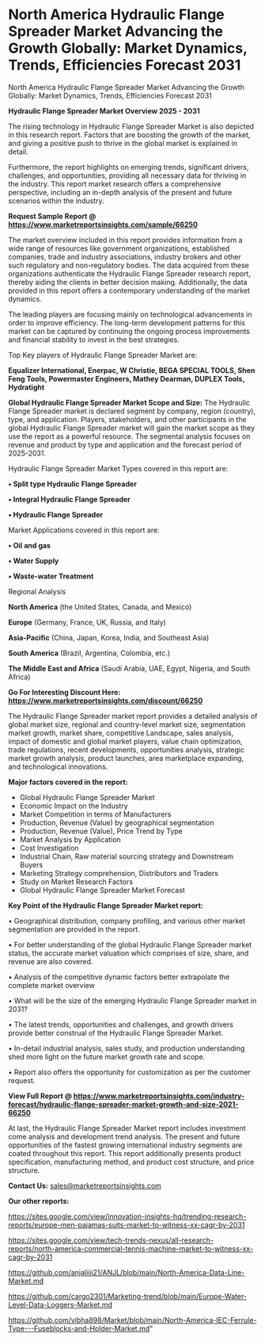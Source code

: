 # North America Hydraulic Flange Spreader Market Advancing the Growth Globally: Market Dynamics, Trends, Efficiencies Forecast 2031
North America Hydraulic Flange Spreader Market Advancing the Growth Globally: Market Dynamics, Trends, Efficiencies Forecast 2031

<Strong> Hydraulic Flange Spreader Market Overview 2025 - 2031</strong>

The rising technology in Hydraulic Flange Spreader Market is also depicted in this research report. Factors that are boosting the growth of the market, and giving a positive push to thrive in the global market is explained in detail.

Furthermore, the report highlights on emerging trends, significant drivers, challenges, and opportunities, providing all necessary data for thriving in the industry. This report market research offers a comprehensive perspective, including an in-depth analysis of the present and future scenarios within the industry.

<strong>Request Sample Report @ <a href=https://www.marketreportsinsights.com/sample/66250>https://www.marketreportsinsights.com/sample/66250</a></strong>

The market overview included in this report provides information from a wide range of resources like government organizations, established companies, trade and industry associations, industry brokers and other such regulatory and non-regulatory bodies. The data acquired from these organizations authenticate the Hydraulic Flange Spreader research report, thereby aiding the clients in better decision making. Additionally, the data provided in this report offers a contemporary understanding of the market dynamics.

The leading players are focusing mainly on technological advancements in order to improve efficiency. The long-term development patterns for this market can be captured by continuing the ongoing process improvements and financial stability to invest in the best strategies.

Top Key players of Hydraulic Flange Spreader Market are:

<strong>Equalizer International, Enerpac, W Christie, BEGA SPECIAL TOOLS, Shen Feng Tools, Powermaster Engineers, Mathey Dearman, DUPLEX Tools, Hydratight</strong>

<strong><b>Global Hydraulic Flange Spreader Market Scope and Size:</b></strong>
The Hydraulic Flange Spreader market is declared segment by company, region (country), type, and application. Players, stakeholders, and other participants in the global Hydraulic Flange Spreader market will gain the market scope as they use the report as a powerful resource. The segmental analysis focuses on revenue and product by type and application and the forecast period of 2025-2031.

Hydraulic Flange Spreader Market Types covered in this report are:

<strong>• Split type Hydraulic Flange Spreader

• Integral Hydraulic Flange Spreader

• Hydraulic Flange Spreader</strong>

Market Applications covered in this report are:

<strong>• Oil and gas

• Water Supply

• Waste-water Treatment</strong> 

Regional Analysis

<strong>North America</strong> (the United States, Canada, and Mexico)

<strong>Europe</strong> (Germany, France, UK, Russia, and Italy)

<strong>Asia-Pacific</strong> (China, Japan, Korea, India, and Southeast Asia)

<strong>South America</strong> (Brazil, Argentina, Colombia, etc.)

<strong>The Middle East and Africa</strong> (Saudi Arabia, UAE, Egypt, Nigeria, and South Africa)

<strong>Go For Interesting Discount Here: <a href=https://www.marketreportsinsights.com/discount/66250>https://www.marketreportsinsights.com/discount/66250</a></strong>

The Hydraulic Flange Spreader market report provides a detailed analysis of global market size, regional and country-level market size, segmentation market growth, market share, competitive Landscape, sales analysis, impact of domestic and global market players, value chain optimization, trade regulations, recent developments, opportunities analysis, strategic market growth analysis, product launches, area marketplace expanding, and technological innovations.

<strong><b>Major factors covered in the report:</b></strong>
<ul>
  <li>Global Hydraulic Flange Spreader Market </li>
  <li>Economic Impact on the Industry</li>
  <li>Market Competition in terms of Manufacturers</li>
  <li>Production, Revenue (Value) by geographical segmentation</li>
  <li>Production, Revenue (Value), Price Trend by Type</li>
  <li>Market Analysis by Application</li>
  <li>Cost Investigation</li>
  <li>Industrial Chain, Raw material sourcing strategy and Downstream Buyers</li>
  <li>Marketing Strategy comprehension, Distributors and Traders</li>
  <li>Study on Market Research Factors</li>
  <li>Global Hydraulic Flange Spreader Market Forecast</li>
</ul>

<strong><b>Key Point of the Hydraulic Flange Spreader Market report:</b></strong>

• Geographical distribution, company profiling, and various other market segmentation are provided in the report.

• For better understanding of the global Hydraulic Flange Spreader market status, the accurate market valuation which comprises of size, share, and revenue are also covered.

• Analysis of the competitive dynamic factors better extrapolate the complete market overview

• What will be the size of the emerging Hydraulic Flange Spreader market in 2031?

• The latest trends, opportunities and challenges, and growth drivers provide better construal of the Hydraulic Flange Spreader Market.

• In-detail industrial analysis, sales study, and production understanding shed more light on the future market growth rate and scope.

• Report also offers the opportunity for customization as per the customer request.

<strong><b>View Full Report @ <a href=https://www.marketreportsinsights.com/industry-forecast/hydraulic-flange-spreader-market-growth-and-size-2021-66250>https://www.marketreportsinsights.com/industry-forecast/hydraulic-flange-spreader-market-growth-and-size-2021-66250</a></b></strong>


At last, the Hydraulic Flange Spreader Market report includes investment come analysis and development trend analysis. The present and future opportunities of the fastest growing international industry segments are coated throughout this report. This report additionally presents product specification, manufacturing method, and product cost structure, and price structure.

<strong>Contact Us:</strong>
sales@marketreportsinsights.com

<strong>Our other reports:</strong>

<a href=https://sites.google.com/view/innovation-insights-hq/trending-research-reports/europe-men-pajamas-suits-market-to-witness-xx-cagr-by-2031>https://sites.google.com/view/innovation-insights-hq/trending-research-reports/europe-men-pajamas-suits-market-to-witness-xx-cagr-by-2031</a>

<a href=https://sites.google.com/view/tech-trends-nexus/all-research-reports/north-america-commercial-tennis-machine-market-to-witness-xx-cagr-by-2031>https://sites.google.com/view/tech-trends-nexus/all-research-reports/north-america-commercial-tennis-machine-market-to-witness-xx-cagr-by-2031</a>

<a href=https://github.com/anjaliiii21/ANJL/blob/main/North-America-Data-Line-Market.md>https://github.com/anjaliiii21/ANJL/blob/main/North-America-Data-Line-Market.md</a>

<a href=https://github.com/cargo2301/Marketing-trend/blob/main/Europe-Water-Level-Data-Loggers-Market.md>https://github.com/cargo2301/Marketing-trend/blob/main/Europe-Water-Level-Data-Loggers-Market.md</a>

<a href=https://github.com/vibha898/Market/blob/main/North-America-IEC-Ferrule-Type---Fuseblocks-and-Holder-Market.md>https://github.com/vibha898/Market/blob/main/North-America-IEC-Ferrule-Type---Fuseblocks-and-Holder-Market.md</a>"
